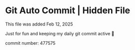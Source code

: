 # Git Auto Commit | Hidden File

This file was added Feb 12, 2025

Just for fun and keeping my daily git commit active 🤪

commit number: 477575
